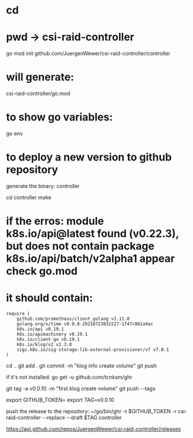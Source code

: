 # cd <projectHomePath eg. csi-raid-controller>
# pwd -> csi-raid-controller
go mod init github.com/JuergenWewer/csi-raid-controller/controller
# will generate:
csi-raid-controller/go.mod

# to show go variables:
go env

# to deploy a new version to github repository
generate the binary: controller

cd controller
make

# if  the erros: module k8s.io/api@latest found (v0.22.3), but does not contain package k8s.io/api/batch/v2alpha1 appear check go.mod
# it should contain:
```
require (
    github.com/prometheus/client_golang v1.11.0
    golang.org/x/time v0.0.0-20210723032227-1f47c861a9ac
    k8s.io/api v0.19.1
    k8s.io/apimachinery v0.19.1
    k8s.io/client-go v0.19.1
    k8s.io/klog/v2 v2.3.0
    sigs.k8s.io/sig-storage-lib-external-provisioner/v7 v7.0.1
)
```

cd ..
git add .
git commit -m "klog info create volume"
git push

if it's not installed:
go get -u github.com/tcnksm/ghr

git tag -a v0.0.10 -m "first klog create volume"
git push --tags

export GITHUB_TOKEN= <see in diary: git token jw>
export TAG=v0.0.10

push the release to the repository:
~/go/bin/ghr -t $GITHUB_TOKEN -r csi-raid-controller --replace --draft  $TAG controller


https://api.github.com/repos/JuergenWewer/csi-raid-controller/releases